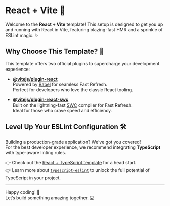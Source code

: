 # React + Vite 🚀

Welcome to the **React + Vite** template! This setup is designed to get you up and running with React in Vite, featuring blazing-fast HMR and a sprinkle of ESLint magic. ✨

## Why Choose This Template? 🤔

This template offers two official plugins to supercharge your development experience:

- **[@vitejs/plugin-react](https://github.com/vitejs/vite-plugin-react/blob/main/packages/plugin-react)**  
    Powered by [Babel](https://babeljs.io/) for seamless Fast Refresh.  
    Perfect for developers who love the classic React tooling.

- **[@vitejs/plugin-react-swc](https://github.com/vitejs/vite-plugin-react/blob/main/packages/plugin-react-swc)**  
    Built on the lightning-fast [SWC](https://swc.rs/) compiler for Fast Refresh.  
    Ideal for those who crave speed and efficiency.

## Level Up Your ESLint Configuration 🛠️

Building a production-grade application? We’ve got you covered!  
For the best developer experience, we recommend integrating **TypeScript** with type-aware linting rules.  

👉 Check out the [React + TypeScript template](https://github.com/vitejs/vite/tree/main/packages/create-vite/template-react-ts) for a head start.  
👉 Learn more about [`typescript-eslint`](https://typescript-eslint.io) to unlock the full potential of TypeScript in your project.

---

Happy coding! 🎉  
Let’s build something amazing together. 💻
